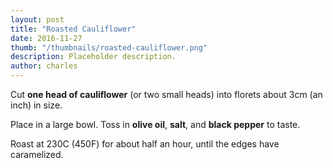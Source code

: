 ```yaml
---
layout: post
title: "Roasted Cauliflower"
date: 2016-11-27
thumb: "/thumbnails/roasted-cauliflower.png"
description: Placeholder description.
author: charles
---
```


Cut **one head of cauliflower** (or two small heads) into florets about 3cm (an inch) in size.

Place in a large bowl. Toss in **olive oil**, **salt**, and **black pepper** to taste.

Roast at 230C (450F) for about half an hour, until the edges have caramelized.
